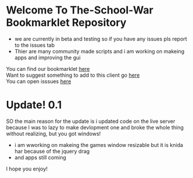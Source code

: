 # Welcome To The-School-War Bookmarklet Repository
* we are currently in beta and testing so if you have any issues pls report to the issues tab
* Thier are many community made scripts and i am working on makeing apps and improving the gui

You can find our bookmarklet <a href='https://the-school-war.github.io/pages/tools.html'>here</a> <br>
Want to suggest something to add to this client go <a href="https://github.com/the-school-war/bookmarklet/discussions/1">here</a><br>
You can open isssues <a href="https://github.com/the-school-war/bookmarklet/issues">here</a>

# Update! 0.1
SO the main reason for the update is i updated code on the live server because I was to lazy to make devlopment one and broke the whole thing without realizing,
but you got windows! 
* i am wworking on makeing the games window resizable but it is knida har because of the jquery drag
* and apps still coming

I hope you enjoy!
